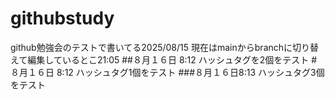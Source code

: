 # githubstudy
github勉強会のテストで書いてる2025/08/15
現在はmainからbranchに切り替えて編集しているとこ21:05
##８月１６日 8:12
ハッシュタグを2個をテスト
#８月１６日 8:12
ハッシュタグ1個をテスト
###８月１６日8:13
ハッシュタグ3個をテスト
